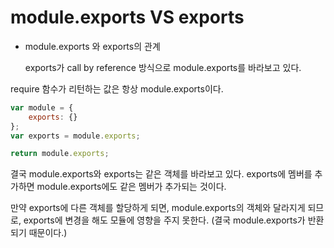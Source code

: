 # module.exports VS exports

- module.exports 와 exports의 관계

  exports가 call by reference 방식으로 module.exports를 바라보고 있다.



require 함수가 리턴하는 값은 항상 module.exports이다.

~~~javascript
var module = {
    exports: {}
};
var exports = module.exports;

return module.exports;
~~~

결국 module.exports와 exports는 같은 객체를 바라보고 있다. exports에 멤버를 추가하면 module.exports에도 같은 멤버가 추가되는 것이다.

만약 exports에 다른 객체를 할당하게 되면, module.exports의 객체와 달라지게 되므로, exports에 변경을 해도 모듈에 영향을 주지 못한다. (결국 module.exports가 반환되기 때문이다.)
